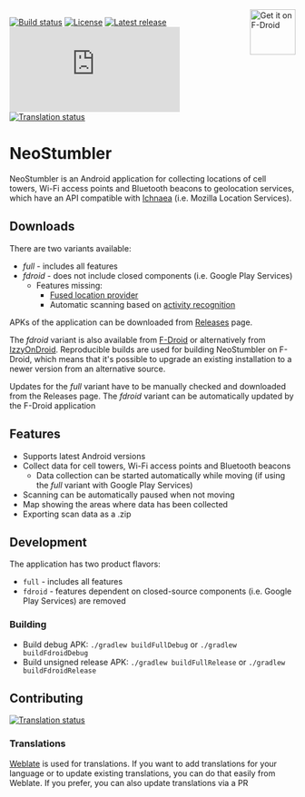 <a href="https://f-droid.org/packages/xyz.malkki.neostumbler.fdroid/">
    <img src="https://fdroid.gitlab.io/artwork/badge/get-it-on.png"
    alt="Get it on F-Droid"
    height="80"
    align="right">
</a>

[![Build status](https://github.com/mjaakko/NeoStumbler/actions/workflows/build.yml/badge.svg)](https://github.com/mjaakko/NeoStumbler/actions/workflows/build.yml) [![License](https://img.shields.io/github/license/mjaakko/NeoStumbler)](./LICENSE) [![Latest release](https://img.shields.io/github/v/release/mjaakko/NeoStumbler)](https://github.com/mjaakko/NeoStumbler/releases/latest) [![Matrix](https://img.shields.io/matrix/neostumbler%3Amatrix.org)](https://matrix.to/#/%23neostumbler:matrix.org) [![Translation status](https://hosted.weblate.org/widget/neostumbler/svg-badge.svg)](https://hosted.weblate.org/engage/neostumbler/)

# NeoStumbler

NeoStumbler is an Android application for collecting locations of cell towers, Wi-Fi access points and Bluetooth beacons to geolocation services, which have an API compatible with [Ichnaea](https://ichnaea.readthedocs.io/en/latest/api/geosubmit2.html) (i.e. Mozilla Location Services).

## Downloads

There are two variants available:
* *full* - includes all features
* *fdroid* - does not include closed components (i.e. Google Play Services)
  * Features missing:
    * [Fused location provider](https://developers.google.com/location-context/fused-location-provider)
    * Automatic scanning based on [activity recognition](https://developers.google.com/location-context/activity-recognition)

APKs of the application can be downloaded from [Releases](https://github.com/mjaakko/NeoStumbler/releases) page.

The *fdroid* variant is also available from [F-Droid](https://f-droid.org/packages/xyz.malkki.neostumbler.fdroid/) or alternatively from [IzzyOnDroid](https://android.izzysoft.de/repo/apk/xyz.malkki.neostumbler.fdroid). Reproducible builds are used for building NeoStumbler on F-Droid, which means that it's possible to upgrade an existing installation to a newer version from an alternative source.

Updates for the *full* variant have to be manually checked and downloaded from the Releases page. The *fdroid* variant can be automatically updated by the F-Droid application

## Features

* Supports latest Android versions
* Collect data for cell towers, Wi-Fi access points and Bluetooth beacons
  * Data collection can be started automatically while moving (if using the *full* variant with Google Play Services)
* Scanning can be automatically paused when not moving
* Map showing the areas where data has been collected
* Exporting scan data as a .zip

## Development

The application has two product flavors:
* `full` - includes all features
* `fdroid` - features dependent on closed-source components (i.e. Google Play Services) are removed

### Building

 * Build debug APK: `./gradlew buildFullDebug` or `./gradlew buildFdroidDebug`
 * Build unsigned release APK: `./gradlew buildFullRelease` or `./gradlew buildFdroidRelease`

## Contributing

<a href="https://hosted.weblate.org/engage/neostumbler/">
<img src="https://hosted.weblate.org/widget/neostumbler/287x66-grey.png" alt="Translation status" />
</a>

### Translations

[Weblate](https://hosted.weblate.org/projects/neostumbler/) is used for translations. If you want to add translations for your language or to update existing translations, you can do that easily from Weblate. If you prefer, you can also update translations via a PR
